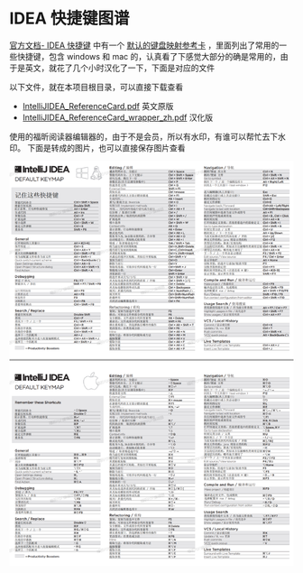 # IDEA 快捷键图谱
[官方文档- IDEA 快捷键](https://www.jetbrains.com/help/idea/2020.2/mastering-keyboard-shortcuts.html)
中有一个 [默认的键盘映射参考卡](https://resources.jetbrains.com/storage/products/intellij-idea/docs/IntelliJIDEA_ReferenceCard.pdf?_ga=2.31254143.1186071345.1596509455-217560053.1584063392)
，里面列出了常用的一些快捷键，包含 windows 和 mac 的，认真看了下感觉大部分的确是常用的，由于是英文，就花了几个小时汉化了一下，下面是对应的文件

以下文件，就在本项目根目录，可以直接下载查看

- [IntelliJIDEA_ReferenceCard.pdf](./IntelliJIDEA_ReferenceCard.pdf) 英文原版
- [IntelliJIDEA_ReferenceCard_wrapper_zh.pdf](./IntelliJIDEA_ReferenceCard_wrapper_zh.pdf) 汉化版
  
使用的福昕阅读器编辑器的，由于不是会员，所以有水印，有谁可以帮忙去下水印。
下面是转成的图片，也可以直接保存图片查看

![](./IntelliJIDEA_ReferenceCard_wrapper_zh.png)
